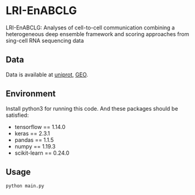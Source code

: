 # LRI-EnABCLG
LRI-EnABCLG: Analyses of cell-to-cell communication combining a heterogeneous deep ensemble framework and scoring approaches from sing-cell RNA sequencing data

## Data
Data is available at [uniprot](https://www.uniprot.org/), [GEO](https://www.ncbi.nlm.nih.gov/geo/).

## Environment
Install python3 for running this code. And these packages should be satisfied:
* tensorflow == 1.14.0
* keras == 2.3.1
* pandas == 1.1.5
* numpy == 1.19.3
* scikit-learn == 0.24.0

## Usage
```
python main.py
```
